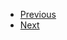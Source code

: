 <ul>
  <li class="navi">
    <a href="./#/./Introduction/Hook/index">Previous<a>
  </li>
  <li class="navi">
    <a href="./#/./Introduction/Nuclear%20Power/index">Next<a>
  </li>
</ul>
